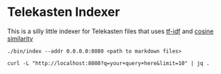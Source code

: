 # Telekasten Indexer

This is a silly little indexer for Telekasten files that uses [tf-idf][tfidf] and [cosine similarity][cosine-sim]

```
./bin/index --addr 0.0.0.0:8080 <path to markdown files>
```

```
curl -L "http://localhost:8080?q=your+query+here&limit=10" | jq .
```

[tfidf]: https://en.wikipedia.org/wiki/Tf%E2%80%93idf
[cosine-sim]: https://en.wikipedia.org/wiki/Cosine_similarity
